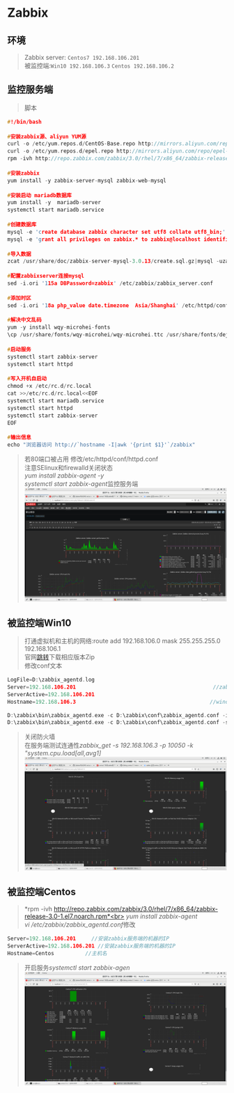 # Zabbix

## 环境
>Zabbix server: `Centos7 192.168.106.201`<br>
>被监控端:`Win10 192.168.106.3`    `Centos 192.168.106.2`

## 监控服务端
>脚本
```c
#!/bin/bash

#安装zabbix源、aliyun YUM源
curl -o /etc/yum.repos.d/CentOS-Base.repo http://mirrors.aliyun.com/repo/Centos-7.repo
curl -o /etc/yum.repos.d/epel.repo http://mirrors.aliyun.com/repo/epel-7.repo
rpm -ivh http://repo.zabbix.com/zabbix/3.0/rhel/7/x86_64/zabbix-release-3.0-1.el7.noarch.rpm

#安装zabbix 
yum install -y zabbix-server-mysql zabbix-web-mysql

#安装启动 mariadb数据库
yum install -y  mariadb-server
systemctl start mariadb.service

#创建数据库
mysql -e 'create database zabbix character set utf8 collate utf8_bin;'
mysql -e 'grant all privileges on zabbix.* to zabbix@localhost identified by "zabbix";'

#导入数据
zcat /usr/share/doc/zabbix-server-mysql-3.0.13/create.sql.gz|mysql -uzabbix -pzabbix zabbix

#配置zabbixserver连接mysql
sed -i.ori '115a DBPassword=zabbix' /etc/zabbix/zabbix_server.conf

#添加时区
sed -i.ori '18a php_value date.timezone  Asia/Shanghai' /etc/httpd/conf.d/zabbix.conf

#解决中文乱码
yum -y install wqy-microhei-fonts
\cp /usr/share/fonts/wqy-microhei/wqy-microhei.ttc /usr/share/fonts/dejavu/DejaVuSans.ttf

#启动服务
systemctl start zabbix-server
systemctl start httpd

#写入开机自启动
chmod +x /etc/rc.d/rc.local
cat >>/etc/rc.d/rc.local<<EOF
systemctl start mariadb.service
systemctl start httpd
systemctl start zabbix-server
EOF

#输出信息
echo "浏览器访问 http://`hostname -I|awk '{print $1}'`/zabbix"
```
> 若80端口被占用 修改/etc/httpd/conf/httpd.conf<br>
> 注意SElinux和firewalld关闭状态<br>
> *yum install zabbix-agent -y*<br>
> *systemctl start zabbix-agent*监控服务端
![avatar](https://github.com/Ricechips/Zabbix/blob/master/PrtScn/2020-05-26%2014-10-39%20%E7%9A%84%E5%B1%8F%E5%B9%95%E6%88%AA%E5%9B%BE.png)
## 被监控端Win10
> 打通虚拟机和主机的网络:route add 192.168.106.0 mask 255.255.255.0 192.168.106.1<br>
> 官网[跳转](https://www.zabbix.com/cn/download_agents)下载相应版本Zip<br>
> 修改conf文本
```c
LogFile=D:\zabbix_agentd.log
Server=192.168.106.201                                            //zabbix服务端的ip地址
ServerActive=192.168.106.201
Hostname=192.168.106.3                                           //windows客户机的ip地址
```
```c
D:\zabbix\bin\zabbix_agentd.exe -c D:\zabbix\conf\zabbix_agentd.conf -i  //安装
D:\zabbix\bin\zabbix_agentd.exe -c D:\zabbix\conf\zabbix_agentd.conf -s  //启动,-d是卸载
```
> 关闭防火墙<br>
> 在服务端测试连通性*zabbix_get -s 192.168.106.3 -p 10050 -k "system.cpu.load[all,avg1]*
![avatar](https://github.com/Ricechips/Zabbix/blob/master/PrtScn/2020-05-26%2014-15-02%20%E7%9A%84%E5%B1%8F%E5%B9%95%E6%88%AA%E5%9B%BE.png)
## 被监控端Centos
> *rpm -ivh http://repo.zabbix.com/zabbix/3.0/rhel/7/x86_64/zabbix-release-3.0-1.el7.noarch.rpm*<br>
> *yum install zabbix-agent*<br>
> *vi /etc/zabbix/zabbix_agentd.conf*修改<br>
```c
Server=192.168.106.201     //安装zabbix服务端的机器的IP
ServerActive=192.168.106.201 //安装zabbix服务端的机器的IP
Hostname=Centos          //主机名
```
>  开启服务*systemctl start zabbix-agen*
![avatar](https://github.com/Ricechips/Zabbix/blob/master/PrtScn/2020-05-26%2014-11-02%20%E7%9A%84%E5%B1%8F%E5%B9%95%E6%88%AA%E5%9B%BE.png)
